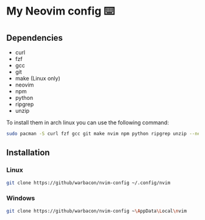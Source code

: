 # My Neovim config ⌨️

## Dependencies

- curl
- fzf
- gcc
- git
- make (Linux only)
- neovim
- npm
- python
- ripgrep
- unzip

To install them in arch linux you can use the following command:

```sh
sudo pacman -S curl fzf gcc git make nvim npm python ripgrep unzip --needed
```

## Installation

### Linux

```sh
git clone https://github/warbacon/nvim-config ~/.config/nvim
```

### Windows

```sh
git clone https://github/warbacon/nvim-config ~\AppData\Local\nvim
```
